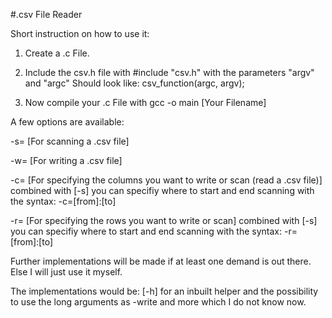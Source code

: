 #.csv File Reader

Short instruction on how to use it:

1. Create a .c File.

2. Include the csv.h file with #include "csv.h" with the parameters "argv" and "argc" Should look like: csv_function(argc, argv);

3. Now compile your .c File with gcc -o main [Your Filename]

A few options are available:

-s= [For scanning a .csv file]

-w= [For writing a .csv file]

-c= [For specifying the columns you want to write or scan (read a .csv file)]
combined with [-s] you can specifiy where to start and end scanning with the syntax: -c=[from]:[to]

-r= [For specifying the rows you want to write or scan]
combined with [-s] you can specifiy where to start and end scanning with the syntax: -r=[from]:[to]

Further implementations will be made if at least one demand is out there. Else I will just use it myself.

The implementations would be: [-h] for an inbuilt helper and the possibility to use the long arguments as -write and more which I do not know now. 

